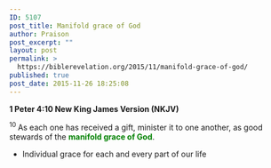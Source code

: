 ```yaml
---
ID: 5107
post_title: Manifold grace of God
author: Praison
post_excerpt: ""
layout: post
permalink: >
  https://biblerevelation.org/2015/11/manifold-grace-of-god/
published: true
post_date: 2015-11-26 18:25:08
---
```

<div class="version-NKJV result-text-style-normal text-html "><strong><span class="passage-display-bcv">1 Peter 4:10
</span><span class="passage-display-version">New King James Version (NKJV)

</span></strong><span id="en-NKJV-30457" class="text 1Pet-4-10"><sup class="versenum">10 </sup>As each one has received a gift, minister it to one another, as good stewards of the <span style="color: #008000;"><strong>manifold grace of God</strong></span>. </span>
<ul>
	<li>Individual grace for each and every part of our life</li>
</ul>
</div>